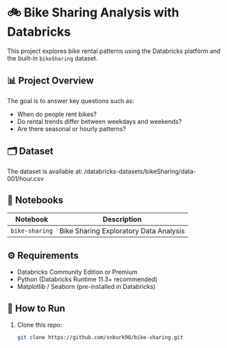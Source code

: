 # 🚲 Bike Sharing Analysis with Databricks

This project explores bike rental patterns using the Databricks platform and the built-in `bikeSharing` dataset.

## 📊 Project Overview

The goal is to answer key questions such as:
- When do people rent bikes?
- Do rental trends differ between weekdays and weekends?
- Are there seasonal or hourly patterns?

## 🗂️ Dataset
The dataset is available at: /databricks-datasets/bikeSharing/data-001/hour.csv

## 🧠 Notebooks

| Notebook | Description |
|----------|-------------|
| `bike-sharing` | Bike Sharing Exploratory Data Analysis|

## ⚙️ Requirements

- Databricks Community Edition or Premium
- Python (Databricks Runtime 11.3+ recommended)
- Matplotlib / Seaborn (pre-installed in Databricks)

## 📝 How to Run

1. Clone this repo:
   ```bash
   git clone https://github.com/snburk90/bike-sharing.git
